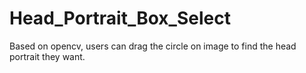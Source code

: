 # Head_Portrait_Box_Select
Based on opencv, users can drag the circle on image to find the head portrait they want.
